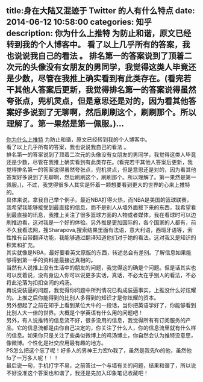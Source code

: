 title:身在大陆又混迹于 Twitter 的人有什么特点
date: 2014-06-12   10:58:00 
categories: 知乎 
 description: 你为什么上推特 为防止和谐，原文已经转到我的个人博客中。 看了以上几乎所有的答案，我也说说我自己的看法 。 排名第一的答案说到了顶着二次元的头像没有女朋友的男同学，我觉得这类人毕竟还是少数，尽管在我推上确实看到有此类存在。(看完若干其他人答案后更新，我觉得排名第一的答案说得虽然夸张点，兜机灵点，但是意思还是对的，因为看其他答案好多说到了无聊啊，然后刷刷这个，刷刷那个。所以理解了。第一果然是第一佩服。)…
  --- 
 [你为什么上推特](https://link.zhihu.com/?target=http%3A//hktkdy.com/2014/06/14/%25E4%25BD%25A0%25E4%25B8%25BA%25E4%25BB%2580%25E4%25B9%2588%25E4%25B8%258A%25E6%258E%25A8%25E7%2589%25B9/) 为防止和谐，原文已经转到我的个人博客中。  
看了以上几乎所有的答案，我也说说我自己的看法 。  
排名第一的答案说到了顶着二次元的头像没有女朋友的男同学，我觉得这类人毕竟还是少数，尽管在我推上确实看到有此类存在。(看完若干其他人答案后更新，我觉得排名第一的答案说得虽然夸张点，兜机灵点，但是意思还是对的，因为看其他答案好多说到了无聊啊，然后刷刷这个，刷刷那个。所以理解了。第一果然是第一佩服。)，不过，我觉得很多人其实是怀着一颗想要看到更大的世界的心来上推特的。  
具体来说，拿我自己举个例子。最近NBA打得火热，而NBA是美国的篮球联赛，我希望我能够接受到最直接的信息，而不是别人从墙外面拔下来的东西，我希望看到最直接的讯息，我推上关注了很多篮球方面的人物或者媒体，我在看球时可以边刷推边看，这对我是一个好的体验。另外推是更加国际的，各个国家的人都有，前不久我看法网，搜Sharapova,搜索结果里面有法语，意大利语，西班牙语等，索性推有自带翻译功能，我能够通过翻译知道他们对于她的看法。这对我又是知识的积累和扩充。  
其实就像是NBA，最好要看英文原版的东西，转述总会有差别。了解信息如果能够得到第一手的资料是最接近真相的。  
当然有人说推上没有生活中的朋友的问题，我觉得这的确是个问题。但是话其实也可以反着说，没有身边人你可以说更多实话，真话，不必太在乎别人的看法，不必将此沦落为扣扣空间的鸡汤。  
再说说装逼的问题，我觉得你问题中所列情况已构成装逼事实，上推没什么好炫耀的。上推之后你能得到的比别人多得到的知识才是你炫耀的资本。  
另外想起了之前在知乎上看到某位大牛的一段话，当你把英语学好了，你能够看到比别人大一倍的世界。大概是个学英语有什么用的问题吧！  
另外，有人说推特的信息流不好，很多没用的信息，我觉得所有有订阅服务的产品，它的信息流都是由你自己决定的，你关注了什么人，你的信息流里就有什么样的信息。如果你只是关注了些类似微博上的鸡汤博主，你自然会认为推特没意思，像微博。个性化是社交应用最有趣的地方。  
PS怎么把这个忘了呢！好多人的男神王力宏fo我了，虽然是我先fo的他，虽然他fo了一万多人呢！！！  
最后说一句，手机打字不易，之前答过一个与墙有关的问题，结果和谐了，所以说不好没准这个答案也和谐了，我还是先加入印象笔记收藏吧！